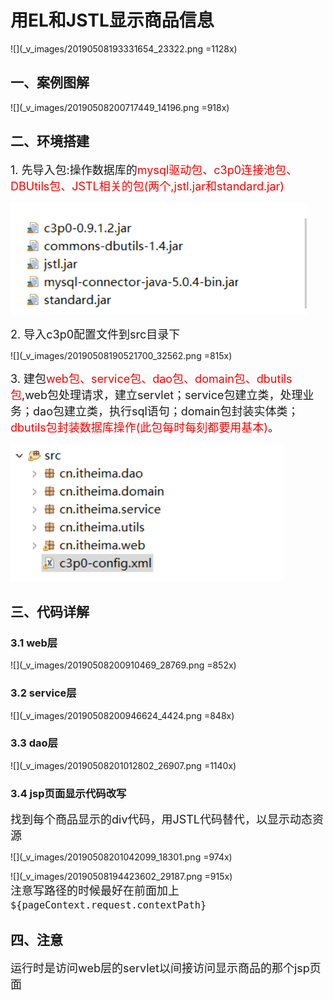 # 用EL和JSTL显示商品信息  
![](_v_images/20190508193331654_23322.png =1128x)  
## 一、案例图解  
![](_v_images/20190508200717449_14196.png =918x)  
## 二、环境搭建  
<font size=4>1. 先导入包:操作数据库的<font color=red>mysql驱动包、c3p0连接池包、DBUtils包、JSTL相关的包(两个,jstl.jar和standard.jar)</font></font>  
  
![](_v_images/20190508200752275_25735.png)  
  
<font size=4>2. 导入c3p0配置文件到src目录下</font>  
  
![](_v_images/20190508190521700_32562.png =815x)  
  
<font size=4>3. 建包<font color=red>web包、service包、dao包、domain包、dbutils包</font>,web包处理请求，建立servlet；service包建立类，处理业务；dao包建立类，执行sql语句；domain包封装实体类；<font color=red>dbutils包封装数据库操作(此包每时每刻都要用基本)</font>。</font>  
  
![](_v_images/20190508200835058_14634.png)  
## 三、代码详解
### 3.1 web层  
![](_v_images/20190508200910469_28769.png =852x)  
### 3.2 service层  
![](_v_images/20190508200946624_4424.png =848x)  
### 3.3 dao层  
![](_v_images/20190508201012802_26907.png =1140x)  
### 3.4 jsp页面显示代码改写  
<font size=4>找到每个商品显示的div代码，用JSTL代码替代，以显示动态资源</font>  
  
![](_v_images/20190508201042099_18301.png =974x)  
  
![](_v_images/20190508194423602_29187.png =915x)  
<font size=4>注意写路径的时候最好在前面加上`${pageContext.request.contextPath}`</font>  
## 四、注意  
<font size=4>运行时是访问web层的servlet以间接访问显示商品的那个jsp页面</font>  